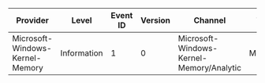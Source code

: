 Provider                         |  Level        |  Event ID  |  Version  |  Channel                                   |  Task     |  Opcode  |  Keyword                     |  Message
---------------------------------|---------------|------------|-----------|--------------------------------------------|-----------|----------|------------------------------|---------
Microsoft-Windows-Kernel-Memory  |  Information  |  1         |  0        |  Microsoft-Windows-Kernel-Memory/Analytic  |  MemInfo  |          |  KERNEL_MEM_KEYWORD_MEMINFO  |